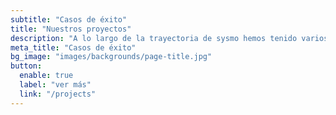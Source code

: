 ```yaml
---
subtitle: "Casos de éxito"
title: "Nuestros proyectos"
description: "A lo largo de la trayectoria de sysmo hemos tenido varios casos de éxito"
meta_title: "Casos de éxito"
bg_image: "images/backgrounds/page-title.jpg"
button:
  enable: true
  label: "ver más"
  link: "/projects"
---
```

